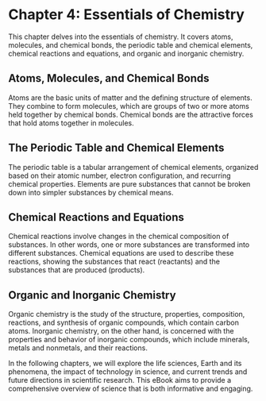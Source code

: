 # Chapter 4: Essentials of Chemistry

This chapter delves into the essentials of chemistry. It covers atoms, molecules, and chemical bonds, the periodic table and chemical elements, chemical reactions and equations, and organic and inorganic chemistry.

## Atoms, Molecules, and Chemical Bonds

Atoms are the basic units of matter and the defining structure of elements. They combine to form molecules, which are groups of two or more atoms held together by chemical bonds. Chemical bonds are the attractive forces that hold atoms together in molecules.

## The Periodic Table and Chemical Elements

The periodic table is a tabular arrangement of chemical elements, organized based on their atomic number, electron configuration, and recurring chemical properties. Elements are pure substances that cannot be broken down into simpler substances by chemical means.

## Chemical Reactions and Equations

Chemical reactions involve changes in the chemical composition of substances. In other words, one or more substances are transformed into different substances. Chemical equations are used to describe these reactions, showing the substances that react (reactants) and the substances that are produced (products).

## Organic and Inorganic Chemistry

Organic chemistry is the study of the structure, properties, composition, reactions, and synthesis of organic compounds, which contain carbon atoms. Inorganic chemistry, on the other hand, is concerned with the properties and behavior of inorganic compounds, which include minerals, metals and nonmetals, and their reactions.

In the following chapters, we will explore the life sciences, Earth and its phenomena, the impact of technology in science, and current trends and future directions in scientific research. This eBook aims to provide a comprehensive overview of science that is both informative and engaging.
